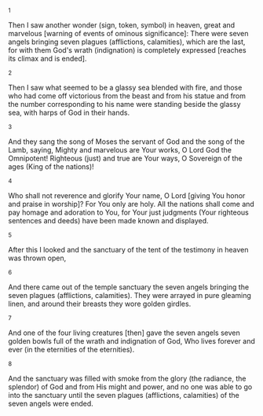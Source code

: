 <sup>1</sup> 

Then I saw another wonder (sign, token, symbol) in heaven, great and marvelous [warning of events of ominous significance]: There were seven angels bringing seven plagues (afflictions, calamities), which are the last, for with them God's wrath (indignation) is completely expressed [reaches its climax and is ended]. 

<sup>2</sup> 

Then I saw what seemed to be a glassy sea blended with fire, and those who had come off victorious from the beast and from his statue and from the number corresponding to his name were standing beside the glassy sea, with harps of God in their hands. 

<sup>3</sup> 

And they sang the song of Moses the servant of God and the song of the Lamb, saying, Mighty and marvelous are Your works, O Lord God the Omnipotent! Righteous (just) and true are Your ways, O Sovereign of the ages (King of the nations)! 

<sup>4</sup> 

Who shall not reverence and glorify Your name, O Lord [giving You honor and praise in worship]? For You only are holy. All the nations shall come and pay homage and adoration to You, for Your just judgments (Your righteous sentences and deeds) have been made known and displayed. 

<sup>5</sup> 

After this I looked and the sanctuary of the tent of the testimony in heaven was thrown open, 

<sup>6</sup> 

And there came out of the temple sanctuary the seven angels bringing the seven plagues (afflictions, calamities). They were arrayed in pure gleaming linen, and around their breasts they wore golden girdles. 

<sup>7</sup> 

And one of the four living creatures [then] gave the seven angels seven golden bowls full of the wrath and indignation of God, Who lives forever and ever (in the eternities of the eternities). 

<sup>8</sup> 

And the sanctuary was filled with smoke from the glory (the radiance, the splendor) of God and from His might and power, and no one was able to go into the sanctuary until the seven plagues (afflictions, calamities) of the seven angels were ended.